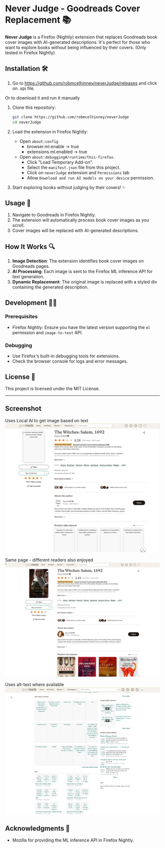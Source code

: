 # Never Judge - Goodreads Cover Replacement 📚

**Never Judge** is a Firefox (Nightly) extension that replaces Goodreads book cover images with AI-generated descriptions. It's perfect for those who want to explore books without being influenced by their covers. (Only tested in Firefox Nightly)

## Installation 🛠️

1. Go to https://github.com/robmcelhinney/neverJudge/releases and click on .xpi file.

Or to download it and run it manually

1. Clone this repository:

    ```sh
    git clone https://github.com/robmcelhinney/neverJudge
    cd neverJudge
    ```

2. Load the extension in Firefox Nightly:

    - Open `about:config`
        - browser.ml.enable → true
        - extensions.ml.enabled → true
    - Open `about:debugging#/runtime/this-firefox`.
        - Click "Load Temporary Add-on".
        - Select the `manifest.json` file from this project.
        - Click on `neverJudge` extension and `Permissions` tab
        - Allow `Download and run AI models on your device` permission.

3. Start exploring books without judging by their covers! ✨

## Usage 📖

1. Navigate to Goodreads in Firefox Nightly.
2. The extension will automatically process book cover images as you scroll.
3. Cover images will be replaced with AI-generated descriptions.

## How It Works 🔍

1. **Image Detection**: The extension identifies book cover images on Goodreads pages.
2. **AI Processing**: Each image is sent to the Firefox ML inference API for text generation.
3. **Dynamic Replacement**: The original image is replaced with a styled div containing the generated description.

## Development 🧑‍💻

### Prerequisites

-   Firefox Nightly: Ensure you have the latest version supporting the `ml` permission and `image-to-text` API.

### Debugging

-   Use Firefox's built-in debugging tools for extensions.
-   Check the browser console for logs and error messages.

## License 📜

This project is licensed under the MIT License.

---

## Screenshot

Uses Local AI to get image based on text
![screenshot The Witches](img/screenshot-witches.png)

Same page - different readers also enjoyed
![screenshot The Witches](img/screenshot-witches-og.png)

Uses alt-text where available
![screenshot Most Read History this week](img/screenshot-most-read.png)

## Acknowledgments 🙌

-   Mozilla for providing the ML inference API in Firefox Nightly.
